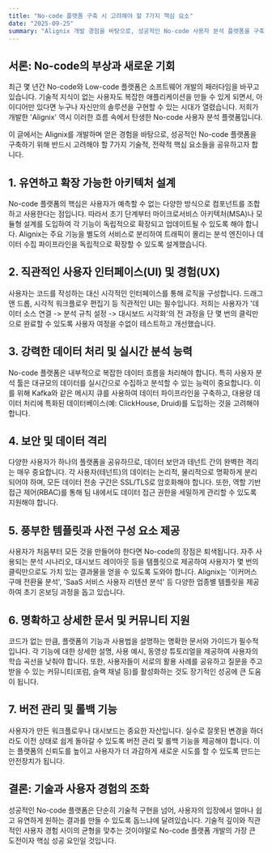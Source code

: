 ```yaml
---
title: "No-code 플랫폼 구축 시 고려해야 할 7가지 핵심 요소"
date: "2025-09-25"
summary: "Alignix 개발 경험을 바탕으로, 성공적인 No-code 사용자 분석 플랫폼을 구축하기 위해 반드시 고려해야 할 7가지 기술적, 전략적 핵심 요소들을 알아봅니다."
---
```


## 서론: No-code의 부상과 새로운 기회

최근 몇 년간 No-code와 Low-code 플랫폼은 소프트웨어 개발의 패러다임을 바꾸고 있습니다. 기술적 지식이 없는 사용자도 복잡한 애플리케이션을 만들 수 있게 되면서, 아이디어만 있다면 누구나 자신만의 솔루션을 구현할 수 있는 시대가 열렸습니다. 저희가 개발한 'Alignix' 역시 이러한 흐름 속에서 탄생한 No-code 사용자 분석 플랫폼입니다.

이 글에서는 Alignix를 개발하며 얻은 경험을 바탕으로, 성공적인 No-code 플랫폼을 구축하기 위해 반드시 고려해야 할 7가지 기술적, 전략적 핵심 요소들을 공유하고자 합니다.

## 1. 유연하고 확장 가능한 아키텍처 설계

No-code 플랫폼의 핵심은 사용자가 예측할 수 없는 다양한 방식으로 컴포넌트를 조합하고 사용한다는 점입니다. 따라서 초기 단계부터 마이크로서비스 아키텍처(MSA)나 모듈형 설계를 도입하여 각 기능이 독립적으로 확장되고 업데이트될 수 있도록 해야 합니다. Alignix는 주요 기능을 별도의 서비스로 분리하여 트래픽이 몰리는 분석 엔진이나 데이터 수집 파이프라인을 독립적으로 확장할 수 있도록 설계했습니다.

## 2. 직관적인 사용자 인터페이스(UI) 및 경험(UX)

사용자는 코드를 작성하는 대신 시각적인 인터페이스를 통해 로직을 구성합니다. 드래그 앤 드롭, 시각적 워크플로우 편집기 등 직관적인 UI는 필수입니다. 저희는 사용자가 '데이터 소스 연결 -> 분석 규칙 설정 -> 대시보드 시각화'의 전 과정을 단 몇 번의 클릭만으로 완료할 수 있도록 사용자 여정을 수없이 테스트하고 개선했습니다.

## 3. 강력한 데이터 처리 및 실시간 분석 능력

No-code 플랫폼은 내부적으로 복잡한 데이터 흐름을 처리해야 합니다. 특히 사용자 분석 툴은 대규모의 데이터를 실시간으로 수집하고 분석할 수 있는 능력이 중요합니다. 이를 위해 Kafka와 같은 메시지 큐를 사용하여 데이터 파이프라인을 구축하고, 대용량 데이터 처리에 특화된 데이터베이스(예: ClickHouse, Druid)를 도입하는 것을 고려해야 합니다.

## 4. 보안 및 데이터 격리

다양한 사용자가 하나의 플랫폼을 공유하므로, 데이터 보안과 테넌트 간의 완벽한 격리는 매우 중요합니다. 각 사용자(테넌트)의 데이터는 논리적, 물리적으로 명확하게 분리되어야 하며, 모든 데이터 전송 구간은 SSL/TLS로 암호화해야 합니다. 또한, 역할 기반 접근 제어(RBAC)를 통해 팀 내에서도 데이터 접근 권한을 세밀하게 관리할 수 있도록 지원해야 합니다.

## 5. 풍부한 템플릿과 사전 구성 요소 제공

사용자가 처음부터 모든 것을 만들어야 한다면 No-code의 장점은 퇴색됩니다. 자주 사용되는 분석 시나리오, 대시보드 레이아웃 등을 템플릿으로 제공하여 사용자가 몇 번의 클릭만으로도 가치 있는 결과물을 얻을 수 있도록 도와야 합니다. Alignix는 '이커머스 구매 전환율 분석', 'SaaS 서비스 사용자 리텐션 분석' 등 다양한 업종별 템플릿을 제공하여 초기 온보딩 과정을 돕고 있습니다.

## 6. 명확하고 상세한 문서 및 커뮤니티 지원

코드가 없는 만큼, 플랫폼의 기능과 사용법을 설명하는 명확한 문서와 가이드가 필수적입니다. 각 기능에 대한 상세한 설명, 사용 예시, 동영상 튜토리얼을 제공하여 사용자의 학습 곡선을 낮춰야 합니다. 또한, 사용자들이 서로의 활용 사례를 공유하고 질문을 주고받을 수 있는 커뮤니티(포럼, 슬랙 채널 등)를 활성화하는 것도 장기적인 성공에 큰 도움이 됩니다.

## 7. 버전 관리 및 롤백 기능

사용자가 만든 워크플로우나 대시보드는 중요한 자산입니다. 실수로 잘못된 변경을 하더라도 이전 상태로 쉽게 돌아갈 수 있도록 버전 관리 및 롤백 기능을 제공해야 합니다. 이는 플랫폼의 신뢰도를 높이고 사용자가 더 과감하게 새로운 시도를 할 수 있도록 만드는 안전장치가 됩니다.

## 결론: 기술과 사용자 경험의 조화

성공적인 No-code 플랫폼은 단순히 기술적 구현을 넘어, 사용자의 입장에서 얼마나 쉽고 유연하게 원하는 결과를 만들 수 있도록 돕느냐에 달려있습니다. 기술적 깊이와 직관적인 사용자 경험 사이의 균형을 맞추는 것이야말로 No-code 플랫폼 개발의 가장 큰 도전이자 핵심 성공 요인일 것입니다.
